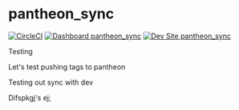 # pantheon_sync

[![CircleCI](https://circleci.com/gh/yoodame/pantheon_sync.svg?style=shield)](https://circleci.com/gh/yoodame/pantheon_sync)
[![Dashboard pantheon_sync](https://img.shields.io/badge/dashboard-pantheon_sync-yellow.svg)](https://dashboard.pantheon.io/sites/ed987816-01ab-411e-9b77-b1f96185475f#dev/code)
[![Dev Site pantheon_sync](https://img.shields.io/badge/site-pantheon_sync-blue.svg)](http://dev-pantheon_sync.pantheonsite.io/)

Testing

Let's test pushing tags to pantheon

Testing out sync with dev

Difspkgj's ej;